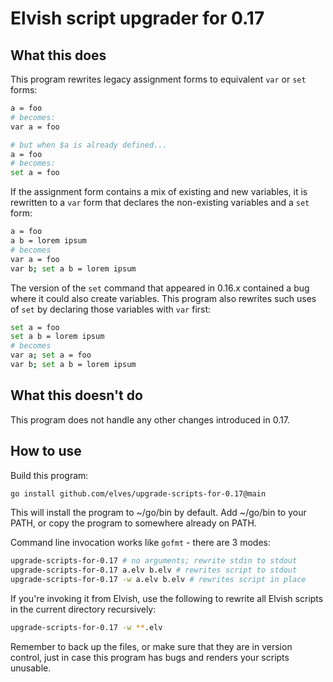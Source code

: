 # Elvish script upgrader for 0.17

## What this does

This program rewrites legacy assignment forms to equivalent `var` or `set`
forms:

```sh
a = foo
# becomes:
var a = foo

# but when $a is already defined...
a = foo
# becomes:
set a = foo
```

If the assignment form contains a mix of existing and new variables, it is
rewritten to a `var` form that declares the non-existing variables and a `set`
form:

```sh
a = foo
a b = lorem ipsum
# becomes
var a = foo
var b; set a b = lorem ipsum
```

The version of the `set` command that appeared in 0.16.x contained a bug where
it could also create variables. This program also rewrites such uses of `set` by
declaring those variables with `var` first:

```sh
set a = foo
set a b = lorem ipsum
# becomes
var a; set a = foo
var b; set a b = lorem ipsum
```

## What this doesn't do

This program does not handle any other changes introduced in 0.17.

## How to use

Build this program:

```sh
go install github.com/elves/upgrade-scripts-for-0.17@main
```

This will install the program to ~/go/bin by default. Add ~/go/bin to your PATH,
or copy the program to somewhere already on PATH.

Command line invocation works like `gofmt` - there are 3 modes:

```sh
upgrade-scripts-for-0.17 # no arguments; rewrite stdin to stdout
upgrade-scripts-for-0.17 a.elv b.elv # rewrites script to stdout
upgrade-scripts-for-0.17 -w a.elv b.elv # rewrites script in place
```

If you're invoking it from Elvish, use the following to rewrite all Elvish
scripts in the current directory recursively:

```sh
upgrade-scripts-for-0.17 -w **.elv
```

Remember to back up the files, or make sure that they are in version control,
just in case this program has bugs and renders your scripts unusable.
